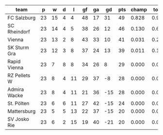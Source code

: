|     team     | p  | w  | d | l  | gf | ga | gd  | pts | champ | top2  | top3  | top4  |  5-7  | bot4  | bot3  | bot2  |
|--------------|----|----|---|----|----|----|-----|-----|-------|-------|-------|-------|-------|-------|-------|-------|
| FC Salzburg  | 23 | 15 | 4 |  4 | 48 | 17 |  31 |  49 | 0.828 | 0.969 | 0.996 | 1.000 | 0.000 | 0.000 | 0.000 | 0.000|
| SC Rheindorf | 23 | 14 | 4 |  5 | 38 | 26 |  12 |  46 | 0.130 | 0.641 | 0.883 | 0.994 | 0.006 | 0.000 | 0.000 | 0.000|
| Vienna       | 23 | 13 | 2 |  8 | 43 | 33 |  10 |  41 | 0.031 | 0.237 | 0.640 | 0.959 | 0.041 | 0.000 | 0.000 | 0.000|
| SK Sturm Gra | 23 | 12 | 3 |  8 | 37 | 24 |  13 |  39 | 0.011 | 0.152 | 0.463 | 0.914 | 0.086 | 0.001 | 0.000 | 0.000|
| Rapid Vienna | 23 |  7 | 8 |  8 | 34 | 26 |   8 |  29 | 0.000 | 0.001 | 0.016 | 0.111 | 0.865 | 0.095 | 0.024 | 0.004|
| RZ Pellets W | 23 |  8 | 4 | 11 | 29 | 37 |  -8 |  28 | 0.000 | 0.000 | 0.003 | 0.016 | 0.806 | 0.422 | 0.179 | 0.050|
| Admira Wacke | 23 |  8 | 4 | 11 | 21 | 36 | -15 |  28 | 0.000 | 0.000 | 0.001 | 0.006 | 0.640 | 0.681 | 0.354 | 0.131|
| St. Pölten   | 23 |  6 | 6 | 11 | 27 | 42 | -15 |  24 | 0.000 | 0.000 | 0.000 | 0.001 | 0.373 | 0.853 | 0.626 | 0.313|
| Mattersburg  | 23 |  5 | 5 | 13 | 22 | 37 | -15 |  20 | 0.000 | 0.000 | 0.000 | 0.000 | 0.105 | 0.970 | 0.895 | 0.715|
| SV Josko Rie | 23 |  6 | 2 | 15 | 19 | 40 | -21 |  20 | 0.000 | 0.000 | 0.000 | 0.000 | 0.078 | 0.980 | 0.922 | 0.786|

